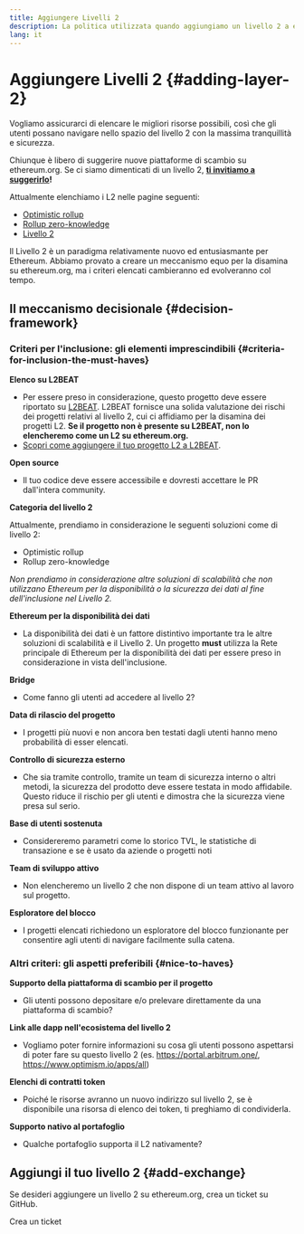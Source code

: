 ```yaml
---
title: Aggiungere Livelli 2
description: La politica utilizzata quando aggiungiamo un livello 2 a ethereum.org
lang: it
---
```


# Aggiungere Livelli 2 {#adding-layer-2}

Vogliamo assicurarci di elencare le migliori risorse possibili, così che gli utenti possano navigare nello spazio del livello 2 con la massima tranquillità e sicurezza.

Chiunque è libero di suggerire nuove piattaforme di scambio su ethereum.org. Se ci siamo dimenticati di un livello 2, **[ti invitiamo a suggerirlo](https://github.com/ethereum/ethereum-org-website/issues/new?&template=suggest_layer2.md)!**

Attualmente elenchiamo i L2 nelle pagine seguenti:

- [Optimistic rollup](/developers/docs/scaling/optimistic-rollups/)
- [Rollup zero-knowledge](/developers/docs/scaling/zk-rollups/)
- [Livello 2](/layer-2/)

Il Livello 2 è un paradigma relativamente nuovo ed entusiasmante per Ethereum. Abbiamo provato a creare un meccanismo equo per la disamina su ethereum.org, ma i criteri elencati cambieranno ed evolveranno col tempo.

## Il meccanismo decisionale {#decision-framework}

### Criteri per l'inclusione: gli elementi imprescindibili {#criteria-for-inclusion-the-must-haves}

**Elenco su L2BEAT**

- Per essere preso in considerazione, questo progetto deve essere riportato su [L2BEAT](https://l2beat.com). L2BEAT fornisce una solida valutazione dei rischi dei progetti relativi al livello 2, cui ci affidiamo per la disamina dei progetti L2. **Se il progetto non è presente su L2BEAT, non lo elencheremo come un L2 su ethereum.org.**
- [Scopri come aggiungere il tuo progetto L2 a L2BEAT](https://github.com/l2beat/l2beat/blob/master/CONTRIBUTING.md).

**Open source**

- Il tuo codice deve essere accessibile e dovresti accettare le PR dall'intera community.

**Categoria del livello 2**

Attualmente, prendiamo in considerazione le seguenti soluzioni come di livello 2:

- Optimistic rollup
- Rollup zero-knowledge

_Non prendiamo in considerazione altre soluzioni di scalabilità che non utilizzano Ethereum per la disponibilità o la sicurezza dei dati al fine dell'inclusione nel Livello 2._

**Ethereum per la disponibilità dei dati**

- La disponibilità dei dati è un fattore distintivo importante tra le altre soluzioni di scalabilità e il Livello 2. Un progetto **must** utilizza la Rete principale di Ethereum per la disponibilità dei dati per essere preso in considerazione in vista dell'inclusione.

**Bridge**

- Come fanno gli utenti ad accedere al livello 2?

**Data di rilascio del progetto**

- I progetti più nuovi e non ancora ben testati dagli utenti hanno meno probabilità di esser elencati.

**Controllo di sicurezza esterno**

- Che sia tramite controllo, tramite un team di sicurezza interno o altri metodi, la sicurezza del prodotto deve essere testata in modo affidabile. Questo riduce il rischio per gli utenti e dimostra che la sicurezza viene presa sul serio.

**Base di utenti sostenuta**

- Considereremo parametri come lo storico TVL, le statistiche di transazione e se è usato da aziende o progetti noti

**Team di sviluppo attivo**

- Non elencheremo un livello 2 che non dispone di un team attivo al lavoro sul progetto.

**Esploratore del blocco**

- I progetti elencati richiedono un esploratore del blocco funzionante per consentire agli utenti di navigare facilmente sulla catena.

### Altri criteri: gli aspetti preferibili {#nice-to-haves}

**Supporto della piattaforma di scambio per il progetto**

- Gli utenti possono depositare e/o prelevare direttamente da una piattaforma di scambio?

**Link alle dapp nell'ecosistema del livello 2**

- Vogliamo poter fornire informazioni su cosa gli utenti possono aspettarsi di poter fare su questo livello 2 (es. https://portal.arbitrum.one/, https://www.optimism.io/apps/all)

**Elenchi di contratti token**

- Poiché le risorse avranno un nuovo indirizzo sul livello 2, se è disponibile una risorsa di elenco dei token, ti preghiamo di condividerla.

**Supporto nativo al portafoglio**

- Qualche portafoglio supporta il L2 nativamente?

## Aggiungi il tuo livello 2 {#add-exchange}

Se desideri aggiungere un livello 2 su ethereum.org, crea un ticket su GitHub.

<ButtonLink to="https://github.com/ethereum/ethereum-org-website/issues/new?&template=suggest_layer2.md">
  Crea un ticket
</ButtonLink>
